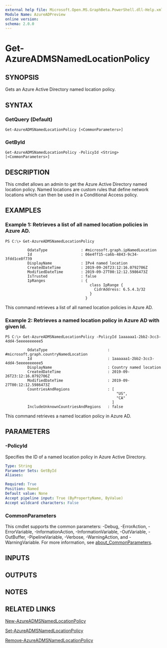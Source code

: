 ```yaml
---
external help file: Microsoft.Open.MS.GraphBeta.PowerShell.dll-Help.xml
Module Name: AzureADPreview
online version:
schema: 2.0.0
---
```


# Get-AzureADMSNamedLocationPolicy

## SYNOPSIS
Gets an Azure Active Directory named location policy.

## SYNTAX

### GetQuery (Default)
```
Get-AzureADMSNamedLocationPolicy [<CommonParameters>]
```

### GetById
```
Get-AzureADMSNamedLocationPolicy -PolicyId <String> [<CommonParameters>]
```

## DESCRIPTION
This cmdlet allows an admin to get the Azure Active Directory named location policy.
Named locations are custom rules that define network locations which can then be used in a Conditional Access policy.

## EXAMPLES

### Example 1: Retrieves a list of all named location policies in Azure AD.
```
PS C:\> Get-AzureADMSNamedLocationPolicy

          OdataType               : #microsoft.graph.ipNamedLocation
          Id                      : 06e4ff15-ca6b-4843-9c34-3fdd1ce8f739
          DisplayName             : IPv4 named location
          CreatedDateTime         : 2019-09-26T23:12:16.0792706Z
          ModifiedDateTime        : 2019-09-27T00:12:12.5986473Z
          IsTrusted               : false
          IpRanges                : {
                                      class IpRange {
                                        CidrAddress: 6.5.4.3/32
                                      }
                                    }
```

This command retrieves a list of all named location policies in Azure AD.

### Example 2: Retrieves a named location policy in Azure AD with given Id.
```
PS C:\> Get-AzureADMSNamedLocationPolicy -PolicyId 1aaaaaa1-2bb2-3cc3-4dd4-5eeeeeeeeee5

          OdataType                           : #microsoft.graph.countryNamedLocation
          Id                                  : 1aaaaaa1-2bb2-3cc3-4dd4-5eeeeeeeeee5
          DisplayName                         : Country named location
          CreatedDateTime                     : 2019-09-26T23:12:16.0792706Z
          ModifiedDateTime                    : 2019-09-27T00:12:12.5986473Z
          CountriesAndRegions                 : [
                                                  "US",
                                                  "CA"
                                                ]
          IncludeUnknownCountriesAndRegions   : false
```

This command retrieves a named location policy in Azure AD.

## PARAMETERS

### -PolicyId
Specifies the ID of a named location policy in Azure Active Directory.

```yaml
Type: String
Parameter Sets: GetById
Aliases:

Required: True
Position: Named
Default value: None
Accept pipeline input: True (ByPropertyName, ByValue)
Accept wildcard characters: False
```

### CommonParameters
This cmdlet supports the common parameters: -Debug, -ErrorAction, -ErrorVariable, -InformationAction, -InformationVariable, -OutVariable, -OutBuffer, -PipelineVariable, -Verbose, -WarningAction, and -WarningVariable. For more information, see [about_CommonParameters](http://go.microsoft.com/fwlink/?LinkID=113216).

## INPUTS

## OUTPUTS

## NOTES
## RELATED LINKS

[New-AzureADMSNamedLocationPolicy]()

[Set-AzureADMSNamedLocationPolicy]()

[Remove-AzureADMSNamedLocationPolicy]()
